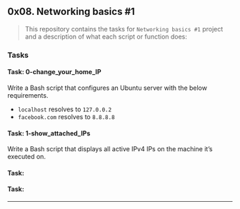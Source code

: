 ## 0x08. Networking basics #1

> This repository contains the tasks for `Networking basics #1` project and a description of what each script or function does:

### Tasks

#### Task: 0-change_your_home_IP
Write a Bash script that configures an Ubuntu server with the below requirements.
* `localhost` resolves to `127.0.0.2`
* `facebook.com` resolves to `8.8.8.8`

#### Task: 1-show_attached_IPs
Write a Bash script that displays all active IPv4 IPs on the machine it’s executed on.

#### Task: 


#### Task: 


___


